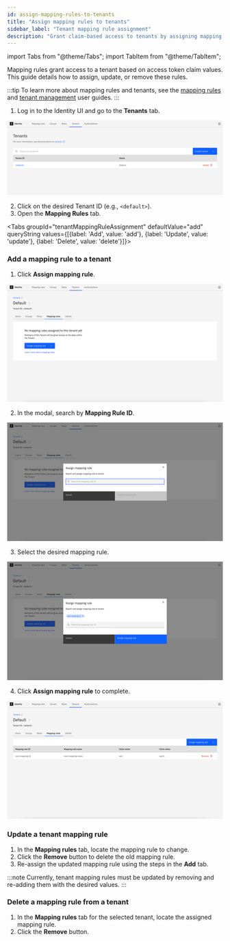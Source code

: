 ```yaml
---
id: assign-mapping-rules-to-tenants
title: "Assign mapping rules to tenants"
sidebar_label: "Tenant mapping rule assignment"
description: "Grant claim-based access to tenants by assigning mapping rules in the Identity UI."
---
```


import Tabs from "@theme/Tabs";
import TabItem from "@theme/TabItem";

Mapping rules grant access to a tenant based on access token claim values. This guide details how to assign, update, or remove these rules.

:::tip
To learn more about mapping rules and tenants, see the [mapping rules](manage-mapping-rules.md) and [tenant management](/self-managed/components/orchestration-cluster/identity/manage-tenants.md) user guides.
:::

1. Log in to the Identity UI and go to the **Tenants** tab.

![tenant-list](../img/tenant-list.png)

2. Click on the desired Tenant ID (e.g., `<default>`).
3. Open the **Mapping Rules** tab.

<Tabs groupId="tenantMappingRuleAssignment" defaultValue="add" queryString values={[{label: 'Add', value: 'add'}, {label: 'Update', value: 'update'}, {label: 'Delete', value: 'delete'}]}>

<TabItem value="add">

### Add a mapping rule to a tenant

1. Click **Assign mapping rule**.

![tenant-detail-mapping-rules-empty](../img/tenant-detail-mapping-rules-empty.png)

2. In the modal, search by **Mapping Rule ID**.

![tenant-assign-mapping-rule-modal-empty](../img/tenant-assign-mapping-rule-modal-empty.png)

3. Select the desired mapping rule.

![tenant-assign-mapping-rule-modal-selected](../img/tenant-assign-mapping-rule-modal-selected.png)

4. Click **Assign mapping rule** to complete.

![tenant-mapping-rule-assigned](../img/tenant-mapping-rule-assigned.png)

</TabItem>

<TabItem value="update">

### Update a tenant mapping rule

1. In the **Mapping rules** tab, locate the mapping rule to change.
2. Click the **Remove** button to delete the old mapping rule.
3. Re-assign the updated mapping rule using the steps in the **Add** tab.

:::note
Currently, tenant mapping rules must be updated by removing and re-adding them with the desired values.
:::

</TabItem>

<TabItem value="delete">

### Delete a mapping rule from a tenant

1. In the **Mapping rules** tab for the selected tenant, locate the assigned mapping rule.
2. Click the **Remove** button.

</TabItem>

</Tabs>
